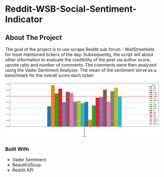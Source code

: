 # Reddit-WSB-Social-Sentiment-Indicator
 
<!-- ABOUT THE PROJECT -->
## About The Project
The goal of the project is to use scrape Reddit sub forum - WallStreetbets for most mentioned tickers of the day. Subsequently, the script will about other information to evaluate the credibility of the post via author score, upvote ratio and number of comments. The comments were then analyzed using the Vader Sentiment Analyzer. The mean of the sentiment serve as a benchmark for the overall score each ticker.

![Reddit-WSB-Social-Sentiment-Indicator](https://github.com/jinwei-ang/Reddit-WSB-Social-Sentiment-Indicator/blob/main/Reddit-WSB-Social-Sentiment.png)

### Built With
* Vader Sentiment
* BeautifulSoup
* Reddit API
